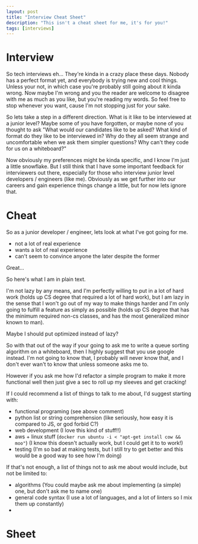 ```yaml
---
layout: post
title: "Interview Cheat Sheet"
description: "This isn't a cheat sheet for me, it's for you!"
tags: [interviews]
---
```


# Interview
So tech interviews eh... They're kinda in a crazy place these days. Nobody has a perfect format yet, and everybody is trying new and cool things. Unless your not, in which case you're probably still going about it kinda wrong. Now maybe I'm wrong and you the reader are welcome to disagree with me as much as you like, but you're reading my words. So feel free to stop whenever you want, cause I'm not stopping just for your sake.

So lets take a step in a different direction. What is it like to be interviewed at a junior level? Maybe some of you have forgotten, or maybe none of you thought to ask "What would our candidates like to be asked? What kind of format do they like to be interviewed in? Why do they all seem strange and uncomfortable when we ask them simpler questions? Why can't they code for us on a whiteboard?"

Now obviously my preferences might be kinda specific, and I know I'm just a little snowflake. But I still think that I have some important feedback for interviewers out there, especially for those who interview junior level developers / engineers (like me). Obviously as we get further into our careers and gain experience things change a little, but for now lets ignore that.

# Cheat
So as a junior developer / engineer, lets look at what I've got going for me.

- not a lot of real experience
- wants  a lot of real experience
- can't seem to convince anyone the later despite the former

Great...

So here's what I am in plain text.

I'm not lazy by any means, and I'm perfectly willing to put in a lot of hard work (holds up CS degree that required a lot of hard work), but I am lazy in the sense that I won't go out of my way to make things harder and I'm only going to fulfill a feature as simply as possible (holds up CS degree that has the minimum required non-cs classes, and has the most generalized minor known to man).

Maybe I should put optimized instead of lazy?

So with that out of the way if your going to ask me to write a queue sorting algorithm on a whiteboard, then I highly suggest that you use google instead. I'm not going to know that, I probably will never know that, and I don't ever wan't to know that unless someone asks me to.

However if you ask me how I'd refactor a simple program to make it more functional well then just give a sec to roll up my sleeves and get cracking!

If I could recommend a list of things to talk to me about, I'd suggest starting with:
- functional programing (see above comment)
- python list or string comprehension (like seriously, how easy it is compared to JS, or god forbid C?)
- web development (I love this kind of stuff!!)
- aws + linux stuff (`docker run ubuntu -i < "apt-get install cow && moo"`) (I know this doesn't actually work, but I could get it to to work!)
- testing (I'm so bad at making tests, but I still try to get better and this would be a good way to see how I'm doing)

If that's not enough, a list of things not to ask me about would include, but not be limited to:
- algorithms (You could maybe ask me about implementing (a simple) one, but don't ask me to name one)
- general code syntax (I use a lot of languages, and a lot of linters so I mix them up constantly)
-

# Sheet
